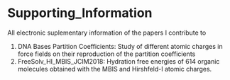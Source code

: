 # Supporting_Information
All electronic suplementary information of the papers I contribute to


1. DNA Bases Partition Coefficients: Study of different atomic charges in force fields on their reproduction of the partition coefficients
2. FreeSolv_HI_MBIS_JCIM2018: Hydration free energies of 614 organic molecules obtained with the MBIS and Hirshfeld-I atomic charges.
